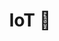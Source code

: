 ---
title: IoT 🤖
description: 
image: "https://img.freepik.com/free-vector/artificial-intelligence-ai-robot-server-room-digital-technology-banner-computer-equipment_39422-768.jpg"

# Badge style
style:
    background: "#2a9d8f"
    color: "#fff"
---